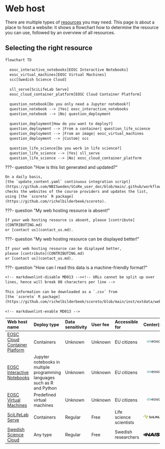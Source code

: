 # Web host

There are multiple types of [resources](resources.md) you may need.
This page is about a place to host a website:
it shows a flowchart how to determine the resource
you can use, followed by an overview of all resources.

## Selecting the right resource

```mermaid
flowchart TD

  eosc_interactive_notebooks[EOSC Interactive Notebooks]
  eosc_virtual_machines[EOSC Virtual Machines]
  scc[Swedish Science Cloud]

  sll_serve[SciLifeLab Serve]
  eosc_cloud_container_platform[EOSC Cloud Container Platform]

  question_notebook[Do you only need a Jupyter notebook?]
  question_notebook --> |Yes| eosc_interactive_notebooks
  question_notebook --> |No| question_deployment

  question_deployment[How do you want to deploy?]
  question_deployment --> |From a container| question_life_science
  question_deployment --> |From an image| eosc_virtual_machines
  question_deployment --> |Custom| scc

  question_life_science[Do you work in life science?]
  question_life_science --> |Yes| sll_serve
  question_life_science --> |No| eosc_cloud_container_platform 
```

???- question "How is this list generated and updated?"

    On a daily basis,
    [the `update_content.yaml` continuous integration script](https://github.com/NBISweden/SCoRe_user_doc/blob/main/.github/workflows/update_content.yaml)
    checks the websites of the course providers and updates the list,
    using [the `scoreto` R package](https://github.com/richelbilderbeek/scoreto).

???- question "My web hosting resource is absent!"

    If your web hosting resource is absent, please [contribute](CONTRIBUTING.md)
    or [contact us](contact_us.md).

???- question "My web hosting resource can be displayed better!"

    If your web hosting resource can be displayed better,
    please [contribute](CONTRIBUTING.md)
    or [contact us](contact_us.md).

???- question "How can I read this data is a machine-friendly format?"

    <!-- markdownlint-disable MD013 --><!-- URLs cannot be split up over lines, hence will break 80 characters per line -->

    This information can be downloaded as a `.csv` from
    [the `scoreto` R package](https://github.com/richelbilderbeek/scoreto/blob/main/inst/extdata/web_host.csv).

    <!-- markdownlint-enable MD013 -->

<!-- web_host_2.md is machine-generated -->
<!-- and pasted below this file, web_host_1.md -->


|Web host name|Deploy type|Data sensitivity|User fee|Accessible for|Center(s)|
|:-----------------------------|:------------------------------------------------------------------------|:----------------|:--------|:-----------------------|:------|
|[EOSC Cloud Container Platform](https://open-science-cloud.ec.europa.eu/services/cloud-container-platform)|Containers                                                               |Unknown          |Unknown    |EU citizens             |![EOSC](logo/eosc_logo_77_x_24.png)|
|[EOSC Interactive Notebooks](https://open-science-cloud.ec.europa.eu/services/interactive-notebooks)|Jupyter notebooks in multiple programming languages such as R and Python |Unknown          |Unknown    |EU citizens             |![EOSC](logo/eosc_logo_77_x_24.png)|
|[EOSC Virtual Machines](https://open-science-cloud.ec.europa.eu/services/virtual-machines)|Predefined virtual machines                                              |Unknown          |Unknown    |EU citizens             |![EOSC](logo/eosc_logo_77_x_24.png)|
|[SciLifeLab Serve](https://serve.scilifelab.se/)|Containers                                                               |Regular          |Free       |Life science scientists |![SciLifeLab](logo/sll_logo_110_x_24.png)|
|[Swedish Science Cloud](https://cloud.snic.se/)|Any type                                                                 |Regular          |Free       |Swedish researchers     |![NAISS](logo/naiss_logo_148_x_24.png)|
